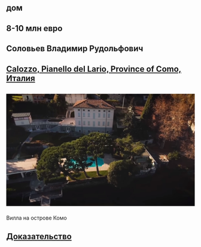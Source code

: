 ## дом

## 8-10 млн евро  

## Cоловьев Владимир Рудольфович

## [Calozzo, Pianello del Lario, Province of Como, Италия](https://goo.gl/maps/9QUsbueVCnFjHSYM7)

## ![](villa.jpeg)
Вилла на острове Комо
## [Доказательство](https://www.youtube.com/watch?v=9MHqpyN6iAk)
